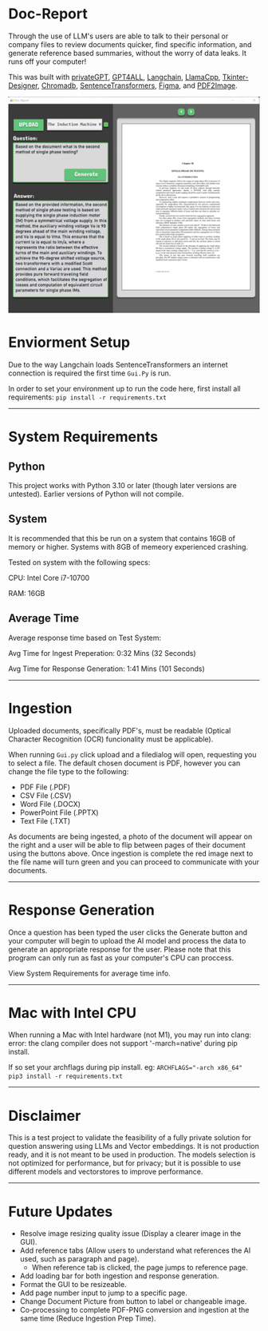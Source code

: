 # Doc-Report
Through the use of LLM's users are able to talk to their personal or company files to review documents quicker, find specific information, and generate reference based summaries, without the worry of data leaks. It runs off your computer!

This was built with [privateGPT](https://github.com/imartinez/privateGPT), [GPT4ALL](https://github.com/nomic-ai/gpt4all), [Langchain](https://github.com/hwchase17/langchain), [LlamaCpp](https://github.com/ggerganov/llama.cpp), [Tkinter-Designer](https://github.com/ParthJadhav/Tkinter-Designer), [Chromadb](https://www.trychroma.com/), [SentenceTransformers](https://www.sbert.net/), [Figma](www.figma.com), and [PDF2Image](https://pdf2image.readthedocs.io/en/latest/index.html).

![Screenshot of Doc-Report Output](/init/Doc-Report.png)

# Enviorment Setup
Due to the way Langchain loads SentenceTransformers an internet connection is required the first time `Gui.Py` is run.

In order to set your environment up to run the code here, first install all requirements:
`pip install -r requirements.txt`

-----------------------------------------

# System Requirements
## Python

This project works with Python 3.10 or later (though later versions are untested). Earlier versions of Python will not compile.

## System

It is recommended that this be run on a system that contains 16GB of memory or higher. Systems with 8GB of memeory experienced crashing.

Tested on system with the following specs:

CPU: Intel Core i7-10700

RAM: 16GB

## Average Time

Average response time based on Test System:

Avg Time for Ingest Preperation: 0:32 Mins (32 Seconds)

Avg Time for Response Generation: 1:41 Mins (101 Seconds)

-----------------------------------------

# Ingestion 
Uploaded documents, specifically PDF's, must be readable (Optical Character Recognition (OCR) funcionality must be applicable).

When running `Gui.py` click upload and a filedialog will open, requesting you to select a file. The default chosen document is PDF, however you can change the file type to the following:

- PDF File        (.PDF)
- CSV File        (.CSV)
- Word File       (.DOCX)
- PowerPoint File (.PPTX)
- Text File       (.TXT)

As documents are being ingested, a photo of the document will appear on the right and a user will be able to flip between pages of their document using the buttons above. Once ingestion is complete the red image next to the file name will turn green and you can proceed to communicate with your documents.

-----------------------------------------
# Response Generation

Once a question has been typed the user clicks the Generate button and your computer will begin to upload the AI model and process the data to generate an appropriate response for the user. Please note that this program can only run as fast as your computer's CPU can proccess. 

View System Requirements for average time info.

-----------------------------------------

# Mac with Intel CPU

When running a Mac with Intel hardware (not M1), you may run into clang: error: the clang compiler does not support '-march=native' during pip install.

If so set your archflags during pip install. eg: `ARCHFLAGS="-arch x86_64" pip3 install -r requirements.txt`

-----------------------------------------

# Disclaimer

This is a test project to validate the feasibility of a fully private solution for question answering using LLMs and Vector embeddings. It is not production ready, and it is not meant to be used in production. The models selection is not optimized for performance, but for privacy; but it is possible to use different models and vectorstores to improve performance.

-----------------------------------------

# Future Updates

- Resolve image resizing quality issue (Display a clearer image in the GUI).
- Add reference tabs (Allow users to understand what references the AI used, such as paragraph and page).
  - When reference tab is clicked, the page jumps to reference page. 
- Add loading bar for both ingestion and response generation.
- Format the GUI to be resizeable.
- Add page number input to jump to a specific page.
- Change Document Picture from button to label or changeable image.
- Co-processing to complete PDF-PNG conversion and ingestion at the same time (Reduce Ingestion Prep Time).

